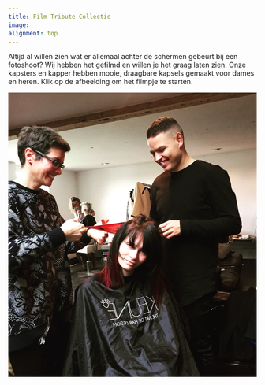 ```yaml
---
title: Film Tribute Collectie
image: 
alignment: top
---
```



Altijd al willen zien wat er allemaal achter de schermen gebeurt bij een fotoshoot? Wij hebben het gefilmd en willen je het graag laten zien. Onze kapsters en kapper hebben mooie, draagbare kapsels gemaakt voor dames en heren. Klik op de afbeelding om het filmpje te starten.

[![](/uploads/versions/kapper-pim-kimm-fotoshoot---x----1200-1376x---.jpg)](https://www.youtube.com/watch?v=PRKQ3t83iGw)